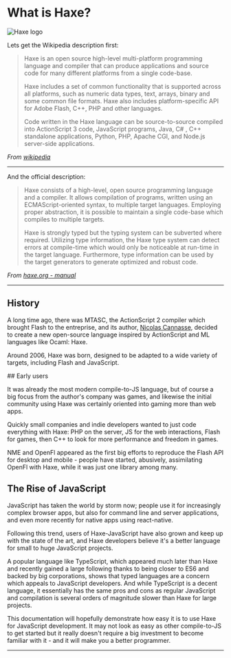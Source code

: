 # What is Haxe?

![Haxe logo](../img/haxe_logo.png)

Lets get the Wikipedia description first:

> Haxe is an open source high-level multi-platform programming language and compiler that can produce applications and source code for many different platforms from a single code-base.
>
> Haxe includes a set of common functionality that is supported across all platforms, such as numeric data types, text, arrays, binary and some common file formats. Haxe also includes platform-specific API for Adobe Flash, C++, PHP and other languages.
>
> Code written in the Haxe language can be source-to-source compiled into ActionScript 3 code, JavaScript programs, Java, C# , C++ standalone applications, Python, PHP, Apache CGI, and Node.js server-side applications.

_From [wikipedia](https://en.wikipedia.org/wiki/Haxe)_

---

And the official description:

> Haxe consists of a high-level, open source programming language and a compiler. It allows compilation of programs, written using an ECMAScript-oriented syntax, to multiple target languages. Employing proper abstraction, it is possible to maintain a single code-base which compiles to multiple targets.
>
> Haxe is strongly typed but the typing system can be subverted where required. Utilizing type information, the Haxe type system can detect errors at compile-time which would only be noticeable at run-time in the target language. Furthermore, type information can be used by the target generators to generate optimized and robust code.

_From [haxe.org - manual](http://haxe.org/manual/introduction-what-is-haxe.html)_

---

## History

A long time ago, there was MTASC, the ActionScript 2 compiler which brought Flash to the entreprise,
and its author, [Nicolas Cannasse](https://twitter.com/ncannasse), decided to create a new open-source
language inspired by ActionScript and ML languages like Ocaml: Haxe.

Around 2006, Haxe was born, designed to be adapted to a wide variety of targets, including Flash and JavaScript.

## Early users

It was already the most modern compile-to-JS language, but of course a big focus from the author's company
was games, and likewise the initial community using Haxe was certainly oriented into gaming more than web apps.

Quickly small companies and indie developers wanted to just code everything with Haxe: PHP on the server,
JS for the web interactions, Flash for games, then C++ to look for more performance and freedom in games.

NME and OpenFl appeared as the first big efforts to reproduce the Flash API for desktop and mobile - people
have started, abusively, assimilating OpenFl with Haxe, while it was just one library among many.

## The Rise of JavaScript

JavaScript has taken the world by storm now; people use it for increasingly complex browser apps, but also
for command line and server applications, and even more recently for native apps using react-native.

Following this trend, users of Haxe-JavaScript have also grown and keep up with the state of the art,
and Haxe developers believe it's a better language for small to huge JavaScript projects.

A popular language like TypeScript, which appeared much later than Haxe and recently gained a large
following thanks to being closer to ES6 and backed by big corporations, shows that typed languages
are a concern which appeals to JavaScript developers. And while TypeScript is a decent language, it
essentially has the same pros and cons as regular JavaScript and compilation is several orders of
magnitude slower than Haxe for large projects.

This documentation will hopefully demonstrate how easy it is to use Haxe for JavaScript development. It
may not look as easy as other compile-to-JS to get started but it really doesn't require a big investment
to become familiar with it - and it will make you a better programmer.

---
